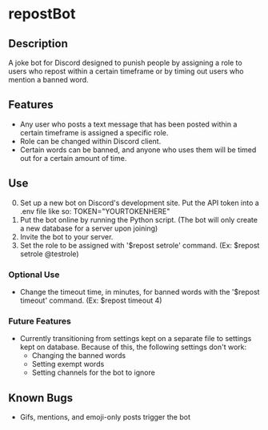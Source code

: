 # repostBot

## Description
A joke bot for Discord designed to punish people by assigning a role to users who repost within a certain timeframe or by timing out users who mention a banned word.

## Features
- Any user who posts a text message that has been posted within a certain timeframe is assigned a specific role.
- Role can be changed within Discord client.
- Certain words can be banned, and anyone who uses them will be timed out for a certain amount of time.

## Use

0. Set up a new bot on Discord's development site. Put the API token into a .env file like so: TOKEN="YOURTOKENHERE"
1. Put the bot online by running the Python script. (The bot will only create a new database for a server upon joining)
2. Invite the bot to your server.
3. Set the role to be assigned with '$repost setrole' command. (Ex: $repost setrole @testrole)

### Optional Use
- Change the timeout time, in minutes, for banned words with the '$repost timeout' command. (Ex: $repost timeout 4)

### Future Features
- Currently transitioning from settings kept on a separate file to settings kept on database. Because of this, the following settings don't work:
  - Changing the banned words
  - Setting exempt words
  - Setting channels for the bot to ignore


## Known Bugs
- Gifs, mentions, and emoji-only posts trigger the bot
